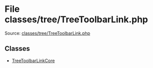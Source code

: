 File classes/tree/TreeToolbarLink.php
=========

Source: [classes/tree/TreeToolbarLink.php](https://github.com/PrestaShop/PrestaShop/blob/1.6.1.1/classes/tree/TreeToolbarLink.php)


Classes
-------

* [TreeToolbarLinkCore](class.TreeToolbarLinkCore.md)

